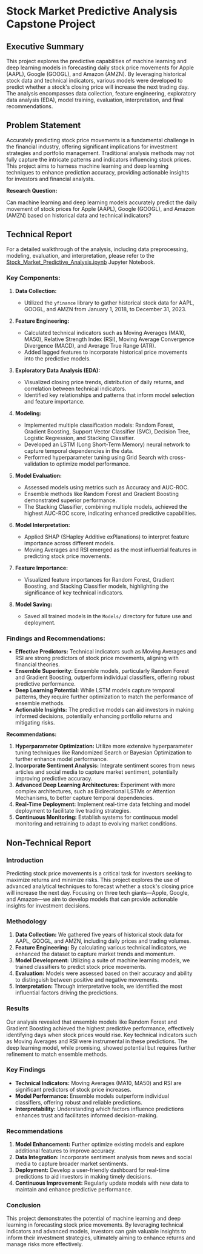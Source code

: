 # Stock Market Predictive Analysis Capstone Project

## Executive Summary

This project explores the predictive capabilities of machine learning and deep learning models in forecasting daily stock price movements for Apple (AAPL), Google (GOOGL), and Amazon (AMZN). By leveraging historical stock data and technical indicators, various models were developed to predict whether a stock's closing price will increase the next trading day. The analysis encompasses data collection, feature engineering, exploratory data analysis (EDA), model training, evaluation, interpretation, and final recommendations.

## Problem Statement

Accurately predicting stock price movements is a fundamental challenge in the financial industry, offering significant implications for investment strategies and portfolio management. Traditional analysis methods may not fully capture the intricate patterns and indicators influencing stock prices. This project aims to harness machine learning and deep learning techniques to enhance prediction accuracy, providing actionable insights for investors and financial analysts.

**Research Question:**

Can machine learning and deep learning models accurately predict the daily movement of stock prices for Apple (AAPL), Google (GOOGL), and Amazon (AMZN) based on historical data and technical indicators?

## Technical Report

For a detailed walkthrough of the analysis, including data preprocessing, modeling, evaluation, and interpretation, please refer to the [Stock_Market_Predictive_Analysis.ipynb](notebooks/Stock_Market_Predictive_Analysis.ipynb) Jupyter Notebook.

### **Key Components:**

1. **Data Collection:**
   - Utilized the `yfinance` library to gather historical stock data for AAPL, GOOGL, and AMZN from January 1, 2018, to December 31, 2023.

2. **Feature Engineering:**
   - Calculated technical indicators such as Moving Averages (MA10, MA50), Relative Strength Index (RSI), Moving Average Convergence Divergence (MACD), and Average True Range (ATR).
   - Added lagged features to incorporate historical price movements into the predictive models.

3. **Exploratory Data Analysis (EDA):**
   - Visualized closing price trends, distribution of daily returns, and correlation between technical indicators.
   - Identified key relationships and patterns that inform model selection and feature importance.

4. **Modeling:**
   - Implemented multiple classification models: Random Forest, Gradient Boosting, Support Vector Classifier (SVC), Decision Tree, Logistic Regression, and Stacking Classifier.
   - Developed an LSTM (Long Short-Term Memory) neural network to capture temporal dependencies in the data.
   - Performed hyperparameter tuning using Grid Search with cross-validation to optimize model performance.

5. **Model Evaluation:**
   - Assessed models using metrics such as Accuracy and AUC-ROC.
   - Ensemble methods like Random Forest and Gradient Boosting demonstrated superior performance.
   - The Stacking Classifier, combining multiple models, achieved the highest AUC-ROC score, indicating enhanced predictive capabilities.

6. **Model Interpretation:**
   - Applied SHAP (SHapley Additive exPlanations) to interpret feature importance across different models.
   - Moving Averages and RSI emerged as the most influential features in predicting stock price movements.

7. **Feature Importance:**
   - Visualized feature importances for Random Forest, Gradient Boosting, and Stacking Classifier models, highlighting the significance of key technical indicators.

8. **Model Saving:**
   - Saved all trained models in the `Models/` directory for future use and deployment.

### **Findings and Recommendations:**

- **Effective Predictors:** Technical indicators such as Moving Averages and RSI are strong predictors of stock price movements, aligning with financial theories.
- **Ensemble Superiority:** Ensemble models, particularly Random Forest and Gradient Boosting, outperform individual classifiers, offering robust predictive performance.
- **Deep Learning Potential:** While LSTM models capture temporal patterns, they require further optimization to match the performance of ensemble methods.
- **Actionable Insights:** The predictive models can aid investors in making informed decisions, potentially enhancing portfolio returns and mitigating risks.

**Recommendations:**

1. **Hyperparameter Optimization:** Utilize more extensive hyperparameter tuning techniques like Randomized Search or Bayesian Optimization to further enhance model performance.
2. **Incorporate Sentiment Analysis:** Integrate sentiment scores from news articles and social media to capture market sentiment, potentially improving predictive accuracy.
3. **Advanced Deep Learning Architectures:** Experiment with more complex architectures, such as Bidirectional LSTMs or Attention Mechanisms, to better capture temporal dependencies.
4. **Real-Time Deployment:** Implement real-time data fetching and model deployment to facilitate live trading strategies.
5. **Continuous Monitoring:** Establish systems for continuous model monitoring and retraining to adapt to evolving market conditions.

## Non-Technical Report

### **Introduction**

Predicting stock price movements is a critical task for investors seeking to maximize returns and minimize risks. This project explores the use of advanced analytical techniques to forecast whether a stock's closing price will increase the next day. Focusing on three tech giants—Apple, Google, and Amazon—we aim to develop models that can provide actionable insights for investment decisions.

### **Methodology**

1. **Data Collection:** We gathered five years of historical stock data for AAPL, GOOGL, and AMZN, including daily prices and trading volumes.
2. **Feature Engineering:** By calculating various technical indicators, we enhanced the dataset to capture market trends and momentum.
3. **Model Development:** Utilizing a suite of machine learning models, we trained classifiers to predict stock price movements.
4. **Evaluation:** Models were assessed based on their accuracy and ability to distinguish between positive and negative movements.
5. **Interpretation:** Through interpretative tools, we identified the most influential factors driving the predictions.

### **Results**

Our analysis revealed that ensemble models like Random Forest and Gradient Boosting achieved the highest predictive performance, effectively identifying days when stock prices would rise. Key technical indicators such as Moving Averages and RSI were instrumental in these predictions. The deep learning model, while promising, showed potential but requires further refinement to match ensemble methods.

### **Key Findings**

- **Technical Indicators:** Moving Averages (MA10, MA50) and RSI are significant predictors of stock price increases.
- **Model Performance:** Ensemble models outperform individual classifiers, offering robust and reliable predictions.
- **Interpretability:** Understanding which factors influence predictions enhances trust and facilitates informed decision-making.

### **Recommendations**

1. **Model Enhancement:** Further optimize existing models and explore additional features to improve accuracy.
2. **Data Integration:** Incorporate sentiment analysis from news and social media to capture broader market sentiments.
3. **Deployment:** Develop a user-friendly dashboard for real-time predictions to aid investors in making timely decisions.
4. **Continuous Improvement:** Regularly update models with new data to maintain and enhance predictive performance.

### **Conclusion**

This project demonstrates the potential of machine learning and deep learning in forecasting stock price movements. By leveraging technical indicators and advanced models, investors can gain valuable insights to inform their investment strategies, ultimately aiming to enhance returns and manage risks more effectively.
